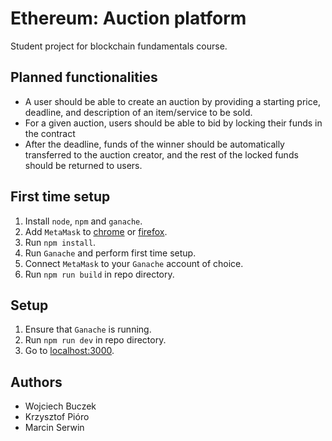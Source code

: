 # Ethereum: Auction platform

Student project for blockchain fundamentals course.

## Planned functionalities

-   A user should be able to create an auction by providing a starting price, deadline, and description of an item/service to be sold.
-   For a given auction, users should be able to bid by locking their funds in the contract
-   After the deadline, funds of the winner should be automatically transferred to the auction creator, and the rest of the locked funds should be returned to users.

## First time setup

1. Install `node`, `npm` and `ganache`.
1. Add `MetaMask` to [chrome](https://chrome.google.com/webstore/detail/metamask/nkbihfbeogaeaoehlefnkodbefgpgknn) or [firefox](https://addons.mozilla.org/en-US/firefox/addon/ether-metamask/).
1. Run `npm install`.
1. Run `Ganache` and perform first time setup.
1. Connect `MetaMask` to your `Ganache` account of choice.
1. Run `npm run build` in repo directory.

## Setup

1. Ensure that `Ganache` is running.
1. Run `npm run dev` in repo directory.
1. Go to [localhost:3000](http://localhost:3000/).

## Authors

-   Wojciech Buczek
-   Krzysztof Pióro
-   Marcin Serwin
